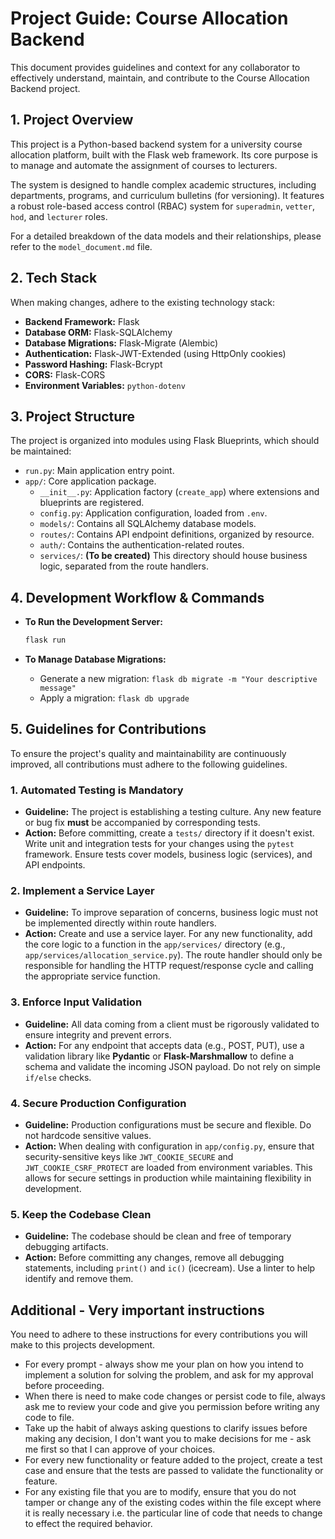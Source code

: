 # Project Guide: Course Allocation Backend

This document provides guidelines and context for any collaborator to effectively understand, maintain, and contribute to the Course Allocation Backend project.

## 1. Project Overview

This project is a Python-based backend system for a university course allocation platform, built with the Flask web framework. Its core purpose is to manage and automate the assignment of courses to lecturers.

The system is designed to handle complex academic structures, including departments, programs, and curriculum bulletins (for versioning). It features a robust role-based access control (RBAC) system for `superadmin`, `vetter`, `hod`, and `lecturer` roles.

For a detailed breakdown of the data models and their relationships, please refer to the `model_document.md` file.

## 2. Tech Stack

When making changes, adhere to the existing technology stack:

*   **Backend Framework:** Flask
*   **Database ORM:** Flask-SQLAlchemy
*   **Database Migrations:** Flask-Migrate (Alembic)
*   **Authentication:** Flask-JWT-Extended (using HttpOnly cookies)
*   **Password Hashing:** Flask-Bcrypt
*   **CORS:** Flask-CORS
*   **Environment Variables:** `python-dotenv`

## 3. Project Structure

The project is organized into modules using Flask Blueprints, which should be maintained:

*   `run.py`: Main application entry point.
*   `app/`: Core application package.
    *   `__init__.py`: Application factory (`create_app`) where extensions and blueprints are registered.
    *   `config.py`: Application configuration, loaded from `.env`.
    *   `models/`: Contains all SQLAlchemy database models.
    *   `routes/`: Contains API endpoint definitions, organized by resource.
    *   `auth/`: Contains the authentication-related routes.
    *   `services/`: **(To be created)** This directory should house business logic, separated from the route handlers.

## 4. Development Workflow & Commands

*   **To Run the Development Server:**
    ```bash
    flask run
    ```

*   **To Manage Database Migrations:**
    *   Generate a new migration: `flask db migrate -m "Your descriptive message"`
    *   Apply a migration: `flask db upgrade`

## 5. Guidelines for Contributions

To ensure the project's quality and maintainability are continuously improved, all contributions must adhere to the following guidelines.

### 1. Automated Testing is Mandatory

*   **Guideline:** The project is establishing a testing culture. Any new feature or bug fix **must** be accompanied by corresponding tests.
*   **Action:** Before committing, create a `tests/` directory if it doesn't exist. Write unit and integration tests for your changes using the `pytest` framework. Ensure tests cover models, business logic (services), and API endpoints.

### 2. Implement a Service Layer

*   **Guideline:** To improve separation of concerns, business logic must not be implemented directly within route handlers.
*   **Action:** Create and use a service layer. For any new functionality, add the core logic to a function in the `app/services/` directory (e.g., `app/services/allocation_service.py`). The route handler should only be responsible for handling the HTTP request/response cycle and calling the appropriate service function.

### 3. Enforce Input Validation

*   **Guideline:** All data coming from a client must be rigorously validated to ensure integrity and prevent errors.
*   **Action:** For any endpoint that accepts data (e.g., POST, PUT), use a validation library like **Pydantic** or **Flask-Marshmallow** to define a schema and validate the incoming JSON payload. Do not rely on simple `if/else` checks.

### 4. Secure Production Configuration

*   **Guideline:** Production configurations must be secure and flexible. Do not hardcode sensitive values.
*   **Action:** When dealing with configuration in `app/config.py`, ensure that security-sensitive keys like `JWT_COOKIE_SECURE` and `JWT_COOKIE_CSRF_PROTECT` are loaded from environment variables. This allows for secure settings in production while maintaining flexibility in development.

### 5. Keep the Codebase Clean

*   **Guideline:** The codebase should be clean and free of temporary debugging artifacts.
*   **Action:** Before committing any changes, remove all debugging statements, including `print()` and `ic()` (icecream). Use a linter to help identify and remove them.

## Additional - Very important instructions

You need to adhere to these instructions for every contributions you will make to this projects development.
- For every prompt - always show me your plan on how you intend to implement a solution for solving the problem, and ask for my approval before proceeding.
- When there is need to make code changes or persist code to file, always ask me to review your code and give you permission before writing any code to file.
- Take up the habit of always asking questions to clarify issues before making any decision, I don't want you to make decisions for me - ask me first so that I can approve of your choices.
- For every new functionality or feature added to the project, create a test case and ensure that the tests are passed to validate the functionality or feature.
- For any existing file that you are to modify, ensure that you do not tamper or change any of the existing codes within the file except where it is really necessary i.e. the particular line of code that needs to change to effect the required behavior.
